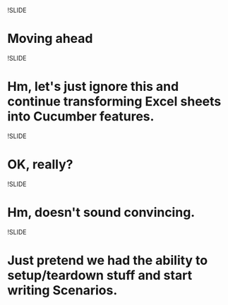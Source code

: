 !SLIDE 
# Moving ahead #

!SLIDE

# Hm, let's just ignore this and continue transforming Excel sheets into Cucumber features.

!SLIDE

# OK, really?

!SLIDE

# Hm, doesn't sound convincing.

!SLIDE

# Just pretend we had the ability to setup/teardown stuff and start writing Scenarios.



